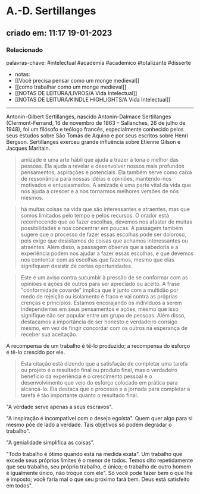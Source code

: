 # A.-D. Sertillanges
## criado em: 11:17 19-01-2023

### Relacionado
palavras-chave: #intelectual #academia #academico #totalizante #disserte 
- notas:
-  [[Você precisa pensar como um monge medieval]]
- [[como trabalhar como um monge medieval]]
- [[NOTAS DE LEITURA/LIVROS/A Vida Intelectual]]
- [[NOTAS DE LEITURA/KINDLE HIGHLIGHTS/A Vida Intelectual]]
---
Antonin-Gilbert Sertillanges, nascido Antonin-Dalmace Sertillanges (Clermont-Ferrand, 16 de novembro de 1863 – Sallanches, 26 de julho de 1948), foi um filósofo e teólogo francês, especialmente conhecido pelos seus estudos sobre São Tomás de Aquino e por seus escritos sobre Henri Bergson. Sertillanges exerceu grande influência sobre Etienne Gilson e Jacques Maritain.

>amizade é uma arte hábil que ajuda a trazer à tona o melhor das pessoas. Ela ajuda a revelar e desenvolver nossos mais profundos pensamentos, aspirações e potenciais. Ela também serve como caixa de ressonância para nossas idéias e opiniões, mantendo-nos motivados e entusiasmados. A amizade é uma parte vital da vida que nos ajuda a crescer e a nos tornarmos melhores versões de nós mesmos.


> há muitas coisas na vida que são interessantes e atraentes, mas que somos limitados pelo tempo e pelos recursos. O orador está reconhecendo que ao fazer escolhas, devemos nos afastar de muitas possibilidades e nos concentrar em poucas. A passagem também sugere que o processo de fazer essas escolhas pode ser doloroso, pois exige que desistamos de coisas que achamos interessantes ou atraentes. Além disso, a passagem observa que a sabedoria e a experiência podem nos ajudar a fazer essas escolhas, e que devemos nos contentar com as escolhas que fazemos, mesmo que elas signifiquem desistir de certas oportunidades.

> Este é um aviso contra sucumbir à pressão de se conformar com as opiniões e ações de outros para ser apreciado ou aceito. A frase "conformidade covarde" implica que ir junto com a multidão por medo de rejeição ou isolamento é fraco e vai contra as próprias crenças e princípios. Estamos encorajando os indivíduos a serem independentes em seus pensamentos e ações, mesmo que isso signifique não ser popular entre um grupo de pessoas. Além disso, destacamos a importância de ser honesto e verdadeiro consigo mesmo, em vez de fingir concordar com os outros na esperança de receber sua aceitação.

A recompensa de um trabalho é tê-lo produzido; a recompensa do esforço é tê-lo crescido por ele.

>Esta citação está dizendo que a satisfação de completar uma tarefa ou projeto é o resultado final ou produto final, mas o verdadeiro benefício da experiência é o crescimento pessoal e o desenvolvimento que veio do esforço colocado em prática para alcançá-lo. Ela destaca que o processo e a jornada para completar a tarefa é tão importante quanto o resultado final.

"A verdade serve apenas a seus escravos".

"A inspiração é incompatível com o desejo egoísta". Quem quer algo para si mesmo põe de lado a verdade. Tais objetivos só podem degradar o trabalho".

"A genialidade simplifica as coisas".

"Todo trabalho é ótimo quando está na medida exata". Um trabalho que excede seus próprios limites é o menor de todos. Temos dito repetidamente que seu trabalho, seu próprio trabalho, é único; o trabalho de outro homem é igualmente único, não troque com ele". Só você pode fazer bem o que lhe é imposto; você faria mal o que seu próximo fará bem. Deus está satisfeito em todos".


